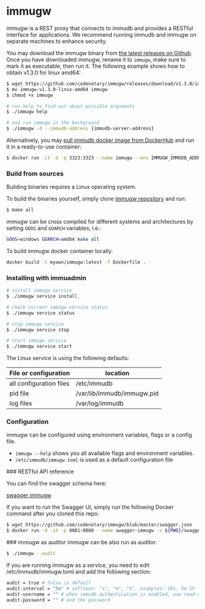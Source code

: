 # immugw

<WrappedSection>

immugw is a REST proxy that connects to immudb and provides a RESTful interface for applications. We recommend running immudb and immugw on separate machines to enhance security. 

You may download the immugw binary from [the latest releases on Github](https://github.com/codenotary/immugw/releases/latest). Once you have downloaded immugw, rename it to `immugw`, make sure to mark it as executable, then run it. The following example shows how to obtain v1.3.0 for linux amd64:

```bash
$ wget https://github.com/codenotary/immugw/releases/download/v1.3.0/immugw-v1.3.0-linux-amd64
$ mv immugw-v1.3.0-linux-amd64 immugw
$ chmod +x immugw

# run help to find out about possible arguments
$ ./immugw help

# and run immugw in the background
$ ./immugw -d --immudb-address {immudb-server-address}
```

Alternatively, you may [pull immudb docker image from DockerHub](https://hub.docker.com/r/codenotary/immudb) and run it in a ready-to-use container:

```bash
$ docker run -it -d -p 3323:3323 --name immugw --env IMMUGW_IMMUDB_ADDRESS={immudb-server-address} codenotary/immugw:latest
```

</WrappedSection>

<WrappedSection>

### Build from sources

Building binaries requires a Linux operating system.

To build the binaries yourself, simply clone [immugw repository](https://github.com/codenotary/immugw) and run:

```bash
$ make all
```

immugw can be cross compiled for different systems and architectures by setting `GOOS` and `GOARCH` variables, i.e.:

```bash
GOOS=windows GOARCH=amd64 make all
```

To build immugw docker container locally:

```bash
docker build -t myown/immugw:latest -f Dockerfile .
```

</WrappedSection>

<WrappedSection>

### Installing with immuadmin

```bash
# install immugw service
$ ./immugw service install

# check current immugw service status
$ ./immugw service status

# stop immugw service
$ ./immugw service stop

# start immugw service
$ ./immugw service start
```

The Linux service is using the following defaults:

| File or configuration   | location           |
| ----------------------- | ------------------ |
| all configuration files | /etc/immudb        |
| pid file                | /var/lib/immudb/immugw.pid |
| log files               | /var/log/immudb    |

</WrappedSection>

<WrappedSection>

### Configuration

immugw can be configured using environment variables, flags or a config file.

* `immugw --help` shows you all available flags and environment variables.
* `/etc/immudb/immugw.toml` is used as a default configuration file

</WrappedSection>

<WrappedSection>
### RESTful API reference

You can find the swagger schema here:

[swagger immugw](https://github.com/codenotary/immugw/blob/master/swagger.json)

If you want to run the Swagger UI, simply run the following Docker command after you cloned this repo:

```bash
$ wget https://github.com/codenotary/immugw/blob/master/swagger.json
$ docker run -d -it -p 8081:8080 --name swagger-immugw -v ${PWD}/swagger.json:/openapi.json -e SWAGGER_JSON=/openapi.json  swaggerapi/swagger-ui
```

</WrappedSection>

<WrappedSection>
### immugw as auditor
immugw can be also run as auditor. 

```bash
$ ./immugw --audit
```

If you are running immugw as a service, you need to edit /etc/immudb/immugw.toml and add the following section:

```bash
audit = true # false is default
audit-interval = "5m" # suffixes: "s", "m", "h", examples: 10s, 5m 1h
audit-username = "" # when immudb authentication is enabled, use read-only user credentials here
audit-password = "" # and the password
```

</WrappedSection>